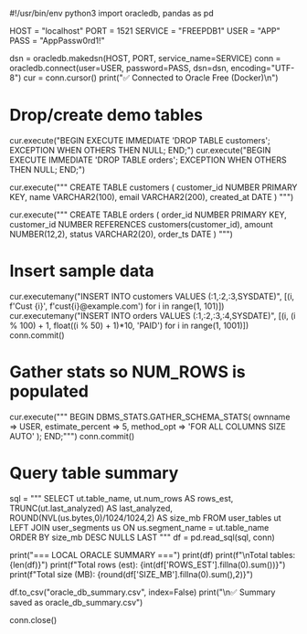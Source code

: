 #!/usr/bin/env python3
import oracledb, pandas as pd

HOST = "localhost"
PORT = 1521
SERVICE = "FREEPDB1"
USER = "APP"
PASS = "AppPassw0rd1!"

dsn = oracledb.makedsn(HOST, PORT, service_name=SERVICE)
conn = oracledb.connect(user=USER, password=PASS, dsn=dsn, encoding="UTF-8")
cur = conn.cursor()
print("✅ Connected to Oracle Free (Docker)\n")

# Drop/create demo tables
cur.execute("BEGIN EXECUTE IMMEDIATE 'DROP TABLE customers'; EXCEPTION WHEN OTHERS THEN NULL; END;")
cur.execute("BEGIN EXECUTE IMMEDIATE 'DROP TABLE orders';    EXCEPTION WHEN OTHERS THEN NULL; END;")

cur.execute("""
CREATE TABLE customers (
  customer_id NUMBER PRIMARY KEY,
  name        VARCHAR2(100),
  email       VARCHAR2(200),
  created_at  DATE
)
""")

cur.execute("""
CREATE TABLE orders (
  order_id    NUMBER PRIMARY KEY,
  customer_id NUMBER REFERENCES customers(customer_id),
  amount      NUMBER(12,2),
  status      VARCHAR2(20),
  order_ts    DATE
)
""")

# Insert sample data
cur.executemany("INSERT INTO customers VALUES (:1,:2,:3,SYSDATE)",
                [(i, f'Cust {i}', f'cust{i}@example.com') for i in range(1, 101)])
cur.executemany("INSERT INTO orders VALUES (:1,:2,:3,:4,SYSDATE)",
                [(i, (i % 100) + 1, float((i % 50) + 1)*10, 'PAID') for i in range(1, 1001)])
conn.commit()

# Gather stats so NUM_ROWS is populated
cur.execute("""
BEGIN
  DBMS_STATS.GATHER_SCHEMA_STATS(
    ownname => USER,
    estimate_percent => 5,
    method_opt => 'FOR ALL COLUMNS SIZE AUTO'
  );
END;""")
conn.commit()

# Query table summary
sql = """
SELECT
  ut.table_name,
  ut.num_rows AS rows_est,
  TRUNC(ut.last_analyzed) AS last_analyzed,
  ROUND(NVL(us.bytes,0)/1024/1024,2) AS size_mb
FROM user_tables ut
LEFT JOIN user_segments us
  ON us.segment_name = ut.table_name
ORDER BY size_mb DESC NULLS LAST
"""
df = pd.read_sql(sql, conn)

print("=== LOCAL ORACLE SUMMARY ===")
print(df)
print(f"\nTotal tables: {len(df)}")
print(f"Total rows (est): {int(df['ROWS_EST'].fillna(0).sum())}")
print(f"Total size (MB): {round(df['SIZE_MB'].fillna(0).sum(),2)}")

df.to_csv("oracle_db_summary.csv", index=False)
print("\n✅ Summary saved as oracle_db_summary.csv")

conn.close()